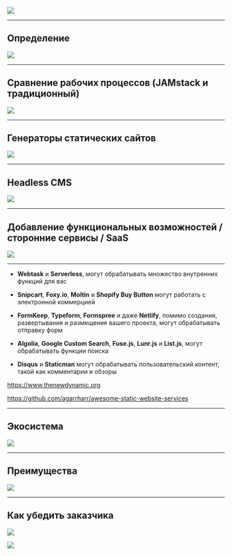 ![](https://images.ctfassets.net/0pbcdbpwe0wq/3V5CqM6Dj2cCAeIkMCEiYS/49d7fa0785320b35db01ea6c97faa929/GrafikaZmienionyRozmiar.png)

---

## Определение
![](https://cdn-images-1.medium.com/max/1000/0*0abMjQhF1LIJRGFs.png)

---

## Сравнение рабочих процессов (JAMstack и традиционный)
![](https://jstack.ru/img/jamstack/jamstack-vs-wordpress-1.png)

---

## Генераторы статических сайтов
![](https://jstack.ru/img/jamstack/static-site-generators.png)

---

## Headless CMS
![](https://jstack.ru/img/jamstack/headless-cms.png)

---

## Добавление функциональных возможностей / сторонние сервисы / SaaS
![](https://jstack.ru/img/jamstack/third-party-apis.png)

---

- **Webtask** и **Serverless**, могут обрабатывать множество внутренних функций для вас

- **Snipcart**, **Foxy.io**, **Moltin** и **Shopify Buy Button** могут работать с электронной коммерцией

- **FormKeep**, **Typeform**, **Formspree** и даже **Netlify**, помимо создания, развертывания и размещения вашего проекта, могут обрабатывать отправку форм

- **Algolia**, **Google Custom Search**, **Fuse.js**, **Lunr.js** и **List.js**, могут обрабатывать функции поиска

- **Disqus** и **Staticman** могут обрабатывать пользовательский контент, такой как комментарии и обзоры

https://www.thenewdynamic.org

https://github.com/agarrharr/awesome-static-website-services

---

## Экосистема

![](https://cdn-images-1.medium.com/max/1600/1*TdRFV0LAG7TG3US2YJMALA.jpeg)

---

## Преимущества

![](https://images.ctfassets.net/0pbcdbpwe0wq/5psQh7wOpaya8EKcIIoaMk/4f09d3a0cba5710f6835e3296cafd77c/jamstack-benefits.png)

---

## Как убедить заказчика

![](https://jstack.ru/img/jamstack/jamstack-benefits-speed.png)

![](https://jstack.ru/img/jamstack/jamstack-benefits-security-2.png)
